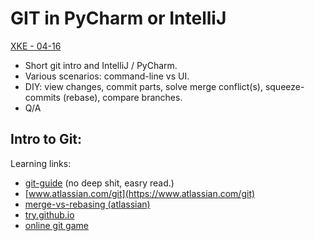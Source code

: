 # GIT in PyCharm or IntelliJ

[XKE - 04-16](https://xke.xebia.com/event/2019-04-16/2331/git-in-pycharm-intellij)


- Short git intro and IntelliJ / PyCharm.
- Various scenarios: command-line vs UI.
- DIY: view changes, commit parts, solve merge conflict(s), squeeze-commits (rebase), compare branches.
- Q/A


## Intro to Git:

Learning links:

- [git-guide](http://rogerdudler.github.io/git-guide/)  (no deep shit, easry read.)
- [www.atlassian.com/git](https://www.atlassian.com/git)
- [merge-vs-rebasing (atlassian)](https://www.atlassian.com/git/tutorials/merging-vs-rebasing)
- [try.github.io](https://try.github.io/)
- [online git game](https://learngitbranching.js.org/) 
